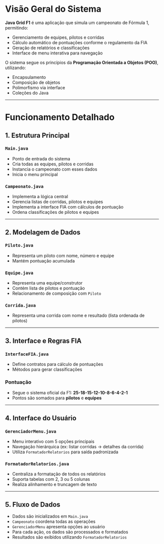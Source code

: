 # Visão Geral do Sistema

**Java Grid F1** é uma aplicação que simula um campeonato de Fórmula 1, permitindo:

* Gerenciamento de equipes, pilotos e corridas
* Cálculo automático de pontuações conforme o regulamento da FIA
* Geração de relatórios e classificações
* Interface de menu interativa para navegação

O sistema segue os princípios da **Programação Orientada a Objetos (POO)**, utilizando:

* Encapsulamento
* Composição de objetos
* Polimorfismo via interface
* Coleções do Java

---

# Funcionamento Detalhado

## 1. Estrutura Principal

### `Main.java`

* Ponto de entrada do sistema
* Cria todas as equipes, pilotos e corridas
* Instancia o campeonato com esses dados
* Inicia o menu principal

### `Campeonato.java`

* Implementa a lógica central
* Gerencia listas de corridas, pilotos e equipes
* Implementa a interface FIA com cálculos de pontuação
* Ordena classificações de pilotos e equipes

---

## 2. Modelagem de Dados

### `Piloto.java`

* Representa um piloto com nome, número e equipe
* Mantém pontuação acumulada

### `Equipe.java`

* Representa uma equipe/construtor
* Contém lista de pilotos e pontuação
* Relacionamento de composição com `Piloto`

### `Corrida.java`

* Representa uma corrida com nome e resultado (lista ordenada de pilotos)

---

## 3. Interface e Regras FIA

### `InterfaceFIA.java`

* Define contratos para cálculo de pontuações
* Métodos para gerar classificações

### Pontuação

* Segue o sistema oficial da F1: **25-18-15-12-10-8-6-4-2-1**
* Pontos são somados para **pilotos** e **equipes**

---

## 4. Interface do Usuário

### `GerenciadorMenu.java`

* Menu interativo com 5 opções principais
* Navegação hierárquica (ex: listar corridas → detalhes da corrida)
* Utiliza `FormatadorRelatorios` para saída padronizada

### `FormatadorRelatorios.java`

* Centraliza a formatação de todos os relatórios
* Suporta tabelas com 2, 3 ou 5 colunas
* Realiza alinhamento e truncagem de texto

---

## 5. Fluxo de Dados

* Dados são inicializados em `Main.java`
* `Campeonato` coordena todas as operações
* `GerenciadorMenu` apresenta opções ao usuário
* Para cada ação, os dados são processados e formatados
* Resultados são exibidos utilizando `FormatadorRelatorios`

